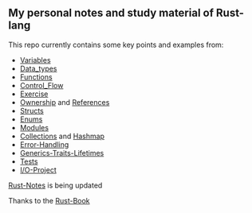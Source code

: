 ## My personal notes and study material of Rust-lang

This repo currently contains some key points and examples from:

- [Variables](variables/src/bin/)
- [Data_types](data_types/src/bin/)
- [Functions](functions/src/bin/)
- [Control_Flow](control_flow/src/bin/)
- [Exercise](exercise/src/bin/)
- [Ownership](ownership/src/bin/) and [References](ownership/src/bin/references.rs)
- [Structs](structs/src/bin/)
- [Enums](enums/src/bin/)
- [Modules](packages_crates_modules/src/)
- [Collections](collections/vec_string_hashmap.md) and [Hashmap](collections/src/bin/hashmap.rs)
- [Error-Handling](error-handling/src/bin/)
- [Generics-Traits-Lifetimes](generics-traits-lifetimes/src/bin/)
- [Tests](tests/src/bin/test.rs)
- [I/O-Project](minigrep/src/)

[Rust-Notes](https://github.com/ahmad123m/01_RUST) is being updated

Thanks to the [Rust-Book](https://doc.rust-lang.org/book)
